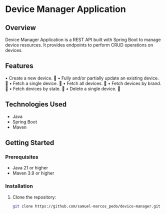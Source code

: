 # Device Manager Application

## Overview
Device Manager Application is a REST API built with Spring Boot to manage device resources. 
It provides endpoints to perform CRUD operations on devices.

## Features
• Create a new device. 🚧
• Fully and/or partially update an existing device. 🚧
• Fetch a single device. 🚧
• Fetch all devices. 🚧
• Fetch devices by brand. 🚧
• Fetch devices by state. 🚧
• Delete a single device. 🚧

## Technologies Used
- Java
- Spring Boot
- Maven

## Getting Started

### Prerequisites
- Java 21 or higher
- Maven 3.9 or higher

### Installation
1. Clone the repository:
   ```bash
   git clone https://github.com/samuel-marcos_pedo/device-manager.git